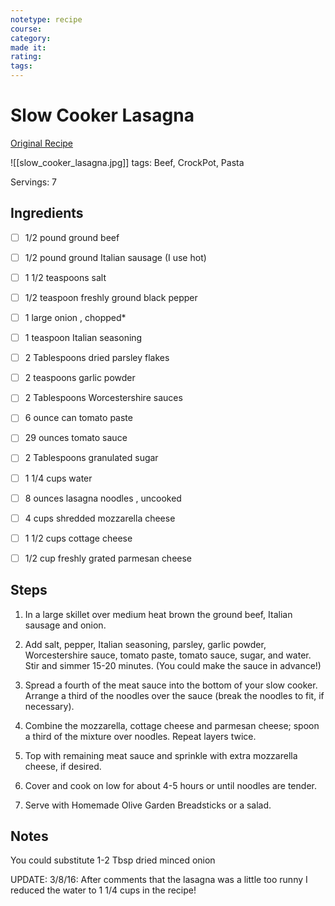 ```yaml
---
notetype: recipe
course:
category:
made it:
rating:
tags:
---
```

# Slow Cooker Lasagna

[Original Recipe](https://tastesbetterfromscratch.com/slow-cooker-lasagna)

![[slow_cooker_lasagna.jpg]]
tags: Beef, CrockPot, Pasta

Servings: 7

## Ingredients
- [ ] 1/2 pound ground beef- [ ] 1/2 pound ground Italian sausage (I use hot)- [ ] 1 1/2 teaspoons salt- [ ] 1/2 teaspoon freshly ground black pepper- [ ] 1 large onion , chopped*- [ ] 1 teaspoon Italian seasoning- [ ] 2 Tablespoons dried parsley flakes- [ ] 2 teaspoons garlic powder- [ ] 2 Tablespoons Worcestershire sauces- [ ] 6 ounce can tomato paste- [ ] 29 ounces tomato sauce- [ ] 2 Tablespoons granulated sugar- [ ] 1 1/4 cups water- [ ] 8 ounces lasagna noodles , uncooked- [ ] 4 cups shredded mozzarella cheese- [ ] 1 1/2 cups cottage cheese- [ ] 1/2 cup freshly grated parmesan cheese

## Steps
1) In a large skillet over medium heat brown the ground beef, Italian sausage and onion.

2) Add salt, pepper, Italian seasoning, parsley, garlic powder, Worcestershire sauce, tomato paste, tomato sauce, sugar, and water. Stir and simmer 15-20 minutes. (You could make the sauce in advance!)

3) Spread a fourth of the meat sauce into the bottom of your slow cooker. Arrange a third of the noodles over the sauce (break the noodles to fit, if necessary).

4) Combine the mozzarella, cottage cheese and parmesan cheese; spoon a third of the mixture over noodles. Repeat layers twice.

5) Top with remaining meat sauce and sprinkle with extra mozzarella cheese, if desired.

6) Cover and cook on low for about 4-5 hours or until noodles are tender.

7) Serve with Homemade Olive Garden Breadsticks or a salad.


## Notes
You could substitute 1-2 Tbsp dried minced onion

UPDATE: 3/8/16:  After comments that the lasagna was a little too runny I reduced the water to 1 1/4 cups in the recipe!

